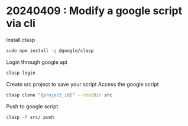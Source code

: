 # 20240409 : Modify a google script via cli

Install clasp

``` bash
sudo npm install -g @google/clasp
```

Login through google api

``` bash
clasp login
```
Create src project to save your script
Access the google script

``` bash
clasp clone "{project_id}" --rootDir src
```

Push to google script

```bash
clasp -P src/ push
```